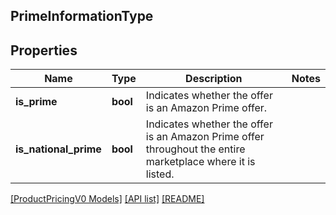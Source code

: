 ## PrimeInformationType

## Properties

Name | Type | Description | Notes
------------ | ------------- | ------------- | -------------
**is_prime** | **bool** | Indicates whether the offer is an Amazon Prime offer. |
**is_national_prime** | **bool** | Indicates whether the offer is an Amazon Prime offer throughout the entire marketplace where it is listed. |

[[ProductPricingV0 Models]](../) [[API list]](../../Api) [[README]](../../../README.md)
